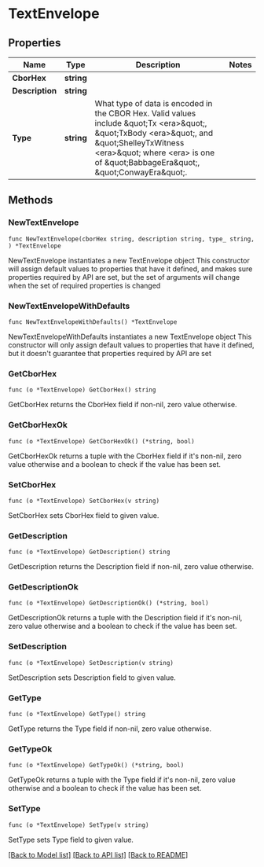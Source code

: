 # TextEnvelope

## Properties

Name | Type | Description | Notes
------------ | ------------- | ------------- | -------------
**CborHex** | **string** |  | 
**Description** | **string** |  | 
**Type** | **string** | What type of data is encoded in the CBOR Hex. Valid values include \&quot;Tx &lt;era&gt;\&quot;, \&quot;TxBody &lt;era&gt;\&quot;, and \&quot;ShelleyTxWitness &lt;era&gt;\&quot; where &lt;era&gt; is one of \&quot;BabbageEra\&quot;, \&quot;ConwayEra\&quot;. | 

## Methods

### NewTextEnvelope

`func NewTextEnvelope(cborHex string, description string, type_ string, ) *TextEnvelope`

NewTextEnvelope instantiates a new TextEnvelope object
This constructor will assign default values to properties that have it defined,
and makes sure properties required by API are set, but the set of arguments
will change when the set of required properties is changed

### NewTextEnvelopeWithDefaults

`func NewTextEnvelopeWithDefaults() *TextEnvelope`

NewTextEnvelopeWithDefaults instantiates a new TextEnvelope object
This constructor will only assign default values to properties that have it defined,
but it doesn't guarantee that properties required by API are set

### GetCborHex

`func (o *TextEnvelope) GetCborHex() string`

GetCborHex returns the CborHex field if non-nil, zero value otherwise.

### GetCborHexOk

`func (o *TextEnvelope) GetCborHexOk() (*string, bool)`

GetCborHexOk returns a tuple with the CborHex field if it's non-nil, zero value otherwise
and a boolean to check if the value has been set.

### SetCborHex

`func (o *TextEnvelope) SetCborHex(v string)`

SetCborHex sets CborHex field to given value.


### GetDescription

`func (o *TextEnvelope) GetDescription() string`

GetDescription returns the Description field if non-nil, zero value otherwise.

### GetDescriptionOk

`func (o *TextEnvelope) GetDescriptionOk() (*string, bool)`

GetDescriptionOk returns a tuple with the Description field if it's non-nil, zero value otherwise
and a boolean to check if the value has been set.

### SetDescription

`func (o *TextEnvelope) SetDescription(v string)`

SetDescription sets Description field to given value.


### GetType

`func (o *TextEnvelope) GetType() string`

GetType returns the Type field if non-nil, zero value otherwise.

### GetTypeOk

`func (o *TextEnvelope) GetTypeOk() (*string, bool)`

GetTypeOk returns a tuple with the Type field if it's non-nil, zero value otherwise
and a boolean to check if the value has been set.

### SetType

`func (o *TextEnvelope) SetType(v string)`

SetType sets Type field to given value.



[[Back to Model list]](../README.md#documentation-for-models) [[Back to API list]](../README.md#documentation-for-api-endpoints) [[Back to README]](../README.md)


